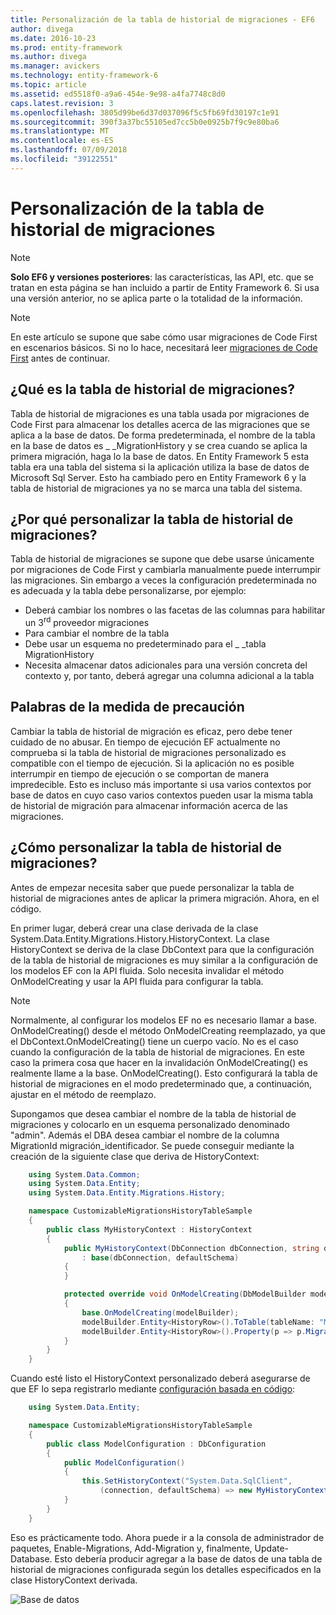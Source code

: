 ```yaml
---
title: Personalización de la tabla de historial de migraciones - EF6
author: divega
ms.date: 2016-10-23
ms.prod: entity-framework
ms.author: divega
ms.manager: avickers
ms.technology: entity-framework-6
ms.topic: article
ms.assetid: ed5518f0-a9a6-454e-9e98-a4fa7748c8d0
caps.latest.revision: 3
ms.openlocfilehash: 3805d99be6d37d037096f5c5fb69fd30197c1e91
ms.sourcegitcommit: 390f3a37bc55105ed7cc5b0e0925b7f9c9e80ba6
ms.translationtype: MT
ms.contentlocale: es-ES
ms.lasthandoff: 07/09/2018
ms.locfileid: "39122551"
---
```

# <a name="customizing-the-migrations-history-table"></a>Personalización de la tabla de historial de migraciones
> [!NOTE]
> **Solo EF6 y versiones posteriores**: las características, las API, etc. que se tratan en esta página se han incluido a partir de Entity Framework 6. Si usa una versión anterior, no se aplica parte o la totalidad de la información.

> [!NOTE]
> En este artículo se supone que sabe cómo usar migraciones de Code First en escenarios básicos. Si no lo hace, necesitará leer [migraciones de Code First](~/ef6/modeling/code-first/migrations/index.md) antes de continuar.

## <a name="what-is-migrations-history-table"></a>¿Qué es la tabla de historial de migraciones?

Tabla de historial de migraciones es una tabla usada por migraciones de Code First para almacenar los detalles acerca de las migraciones que se aplica a la base de datos. De forma predeterminada, el nombre de la tabla en la base de datos es \_ \_MigrationHistory y se crea cuando se aplica la primera migración, haga lo la base de datos. En Entity Framework 5 esta tabla era una tabla del sistema si la aplicación utiliza la base de datos de Microsoft Sql Server. Esto ha cambiado pero en Entity Framework 6 y la tabla de historial de migraciones ya no se marca una tabla del sistema.

## <a name="why-customize-migrations-history-table"></a>¿Por qué personalizar la tabla de historial de migraciones?

Tabla de historial de migraciones se supone que debe usarse únicamente por migraciones de Code First y cambiarla manualmente puede interrumpir las migraciones. Sin embargo a veces la configuración predeterminada no es adecuada y la tabla debe personalizarse, por ejemplo:

-   Deberá cambiar los nombres o las facetas de las columnas para habilitar un 3<sup>rd</sup> proveedor migraciones
-   Para cambiar el nombre de la tabla
-   Debe usar un esquema no predeterminado para el \_ \_tabla MigrationHistory
-   Necesita almacenar datos adicionales para una versión concreta del contexto y, por tanto, deberá agregar una columna adicional a la tabla

## <a name="words-of-precaution"></a>Palabras de la medida de precaución

Cambiar la tabla de historial de migración es eficaz, pero debe tener cuidado de no abusar. En tiempo de ejecución EF actualmente no comprueba si la tabla de historial de migraciones personalizado es compatible con el tiempo de ejecución. Si la aplicación no es posible interrumpir en tiempo de ejecución o se comportan de manera impredecible. Esto es incluso más importante si usa varios contextos por base de datos en cuyo caso varios contextos pueden usar la misma tabla de historial de migración para almacenar información acerca de las migraciones.

## <a name="how-to-customize-migrations-history-table"></a>¿Cómo personalizar la tabla de historial de migraciones?

Antes de empezar necesita saber que puede personalizar la tabla de historial de migraciones antes de aplicar la primera migración. Ahora, en el código.

En primer lugar, deberá crear una clase derivada de la clase System.Data.Entity.Migrations.History.HistoryContext. La clase HistoryContext se deriva de la clase DbContext para que la configuración de la tabla de historial de migraciones es muy similar a la configuración de los modelos EF con la API fluida. Solo necesita invalidar el método OnModelCreating y usar la API fluida para configurar la tabla.

>[!NOTE]
> Normalmente, al configurar los modelos EF no es necesario llamar a base. OnModelCreating() desde el método OnModelCreating reemplazado, ya que el DbContext.OnModelCreating() tiene un cuerpo vacío. No es el caso cuando la configuración de la tabla de historial de migraciones. En este caso la primera cosa que hacer en la invalidación OnModelCreating() es realmente llame a la base. OnModelCreating(). Esto configurará la tabla de historial de migraciones en el modo predeterminado que, a continuación, ajustar en el método de reemplazo.

Supongamos que desea cambiar el nombre de la tabla de historial de migraciones y colocarlo en un esquema personalizado denominado "admin". Además el DBA desea cambiar el nombre de la columna MigrationId migración\_identificador.  Se puede conseguir mediante la creación de la siguiente clase que deriva de HistoryContext:

``` csharp
    using System.Data.Common;
    using System.Data.Entity;
    using System.Data.Entity.Migrations.History;

    namespace CustomizableMigrationsHistoryTableSample
    {
        public class MyHistoryContext : HistoryContext
        {
            public MyHistoryContext(DbConnection dbConnection, string defaultSchema)
                : base(dbConnection, defaultSchema)
            {
            }

            protected override void OnModelCreating(DbModelBuilder modelBuilder)
            {
                base.OnModelCreating(modelBuilder);
                modelBuilder.Entity<HistoryRow>().ToTable(tableName: "MigrationHistory", schemaName: "admin");
                modelBuilder.Entity<HistoryRow>().Property(p => p.MigrationId).HasColumnName("Migration_ID");
            }
        }
    }
```

Cuando esté listo el HistoryContext personalizado deberá asegurarse de que EF lo sepa registrarlo mediante [configuración basada en código](http://msdn.com/data/jj680699):

``` csharp
    using System.Data.Entity;

    namespace CustomizableMigrationsHistoryTableSample
    {
        public class ModelConfiguration : DbConfiguration
        {
            public ModelConfiguration()
            {
                this.SetHistoryContext("System.Data.SqlClient",
                    (connection, defaultSchema) => new MyHistoryContext(connection, defaultSchema));
            }
        }
    }
```

Eso es prácticamente todo. Ahora puede ir a la consola de administrador de paquetes, Enable-Migrations, Add-Migration y, finalmente, Update-Database. Esto debería producir agregar a la base de datos de una tabla de historial de migraciones configurada según los detalles especificados en la clase HistoryContext derivada.

![Base de datos](~/ef6/media/database.png)
